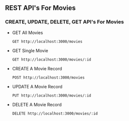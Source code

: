 ## REST API's For Movies

### CREATE, UPDATE, DELETE, GET API's For Movies

- GET All Movies

  `GET http://localhost:3000/movies`

- GET Single Movie

  `GET http://localhost:3000/movies/:id`

- CREATE A Movie Record

  `POST http://localhost:3000/movies`

- UPDATE A Movie Record

  `PUT http://localhost:3000/movies/:id`

- DELETE A Movie Record

  `DELETE http://localhost:3000/movies/:id`
